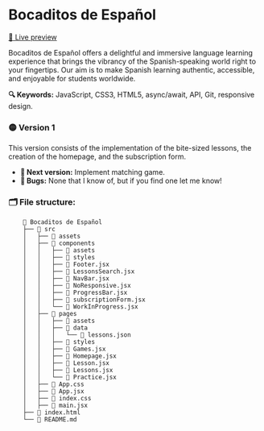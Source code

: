 # Bocaditos de Español

[🔗 Live preview](https://www.bocaditosespanol.com/)

Bocaditos de Español offers a delightful and immersive language learning experience that brings the vibrancy of the Spanish-speaking world right to your fingertips. Our aim is to make Spanish learning authentic, accessible, and enjoyable for students worldwide.

**🔍 Keywords:** JavaScript, CSS3, HTML5, async/await, API, Git, responsive design.

### 🟡 Version 1

This version consists of the implementation of the bite-sized lessons, the creation of the homepage, and the subscription form.

- **🌱 Next version:** Implement matching game.
- **👾 Bugs:** None that I know of, but if you find one let me know!

### 🗂️ File structure:

    	📗 Bocaditos de Español
    	├── 📂 src
    	│   ├── 📂 assets
    	│   ├── 📂 components
    	│   │   ├── 📂 assets
    	│   │   ├── 📂 styles
    	│   │   ├── 💙 Footer.jsx
    	│   │   ├── 💙 LessonsSearch.jsx
    	│   │   ├── 💙 NavBar.jsx
    	│   │   ├── 💙 NoResponsive.jsx
    	│   │   ├── 💙 ProgressBar.jsx
    	│   │   ├── 💙 subscriptionForm.jsx
    	│   │   └── 💙 WorkInProgress.jsx
    	│   ├── 📂 pages
    	│   │   ├── 📂 assets
    	│   │   ├── 📂 data
    	│   │   │   └── 📜 lessons.json
    	│   │   ├── 📂 styles
    	│   │   ├── 💙 Games.jsx
    	│   │   ├── 💙 Homepage.jsx
    	│   │   ├── 💙 Lesson.jsx
    	│   │   ├── 💙 Lessons.jsx
    	│   │   └── 💙 Practice.jsx
    	│   ├── 🎨 App.css
    	│   ├── 💙 App.jsx
    	│   ├── 🎨 index.css
    	│   ├── 💙 main.jsx
    	├── 📄 index.html
    	└── 📖 README.md
